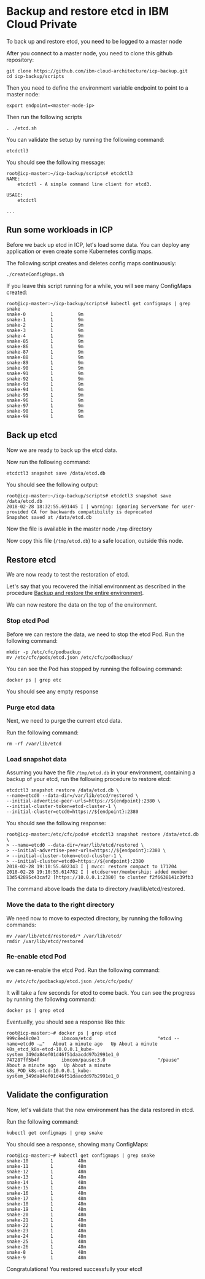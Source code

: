 # Backup and restore etcd in IBM Cloud Private

To back up and restore etcd, you need to be logged to a master node

After you connect to a master node, you need to clone this github repository:

```
git clone https://github.com/ibm-cloud-architecture/icp-backup.git
cd icp-backup/scripts
```

Then you need to define the environment variable endpoint to point to a master node:

```
export endpoint=<master-node-ip>
```

Then run the following scripts

```
. ./etcd.sh
```

You can validate the setup by running the following command:

```
etcdctl3
```

You should see the following message:

```
root@icp-master:~/icp-backup/scripts# etcdctl3
NAME:
	etcdctl - A simple command line client for etcd3.

USAGE:
	etcdctl

...
```

## Run some workloads in ICP

Before we back up etcd in ICP, let's load some data.
You can deploy any application or even create some Kubernetes config maps.

The following script creates and deletes config maps continuously:

```
./createConfigMaps.sh
```

If you leave this script running for a while, you will see many ConfigMaps created:

```
root@icp-master:~/icp-backup/scripts# kubectl get configmaps | grep snake
snake-0         1         9m
snake-1         1         9m
snake-2         1         9m
snake-3         1         9m
snake-4         1         9m
snake-85        1         9m
snake-86        1         9m
snake-87        1         9m
snake-88        1         9m
snake-89        1         9m
snake-90        1         9m
snake-91        1         9m
snake-92        1         9m
snake-93        1         9m
snake-94        1         9m
snake-95        1         9m
snake-96        1         9m
snake-97        1         9m
snake-98        1         9m
snake-99        1         9m
```

## Back up etcd

Now we are ready to back up the etcd data.

Now run the following command:

```
etcdctl3 snapshot save /data/etcd.db
```

You should see the following output:

```
root@icp-master:~/icp-backup/scripts# etcdctl3 snapshot save /data/etcd.db
2018-02-28 18:32:55.691445 I | warning: ignoring ServerName for user-provided CA for backwards compatibility is deprecated
Snapshot saved at /data/etcd.db
```

Now the file is available in the master node `/tmp` directory

Now copy this file (`/tmp/etcd.db`) to a safe location, outside this node.

## Restore etcd

We are now ready to test the restoration of etcd.

Let's say that you recovered the initial environment as described in the procedure [Backup and restore the entire environment](entire.md).

We can now restore the data on the top of the environment.

### Stop etcd Pod

Before we can restore the data, we need to stop the etcd Pod. Run the following command:

```
mkdir -p /etc/cfc/podbackup
mv /etc/cfc/pods/etcd.json /etc/cfc/podbackup/
```

You can see the Pod has stopped by running the following command:

```
docker ps | grep etc
```

You should see any empty response

### Purge etcd data

Next, we need to purge the current etcd data.

Run the following command:

```
rm -rf /var/lib/etcd
```

### Load snapshot data

Assuming you have the file `/tmp/etcd.db` in your environment, containing a backup of your etcd, run the following procedure to restore etcd:

```
etcdctl3 snapshot restore /data/etcd.db \
--name=etcd0 --data-dir=/var/lib/etcd/restored \
--initial-advertise-peer-urls=https://${endpoint}:2380 \
--initial-cluster-token=etcd-cluster-1 \
--initial-cluster=etcd0=https://${endpoint}:2380
```

You should see the following response:

```
root@icp-master:/etc/cfc/pods# etcdctl3 snapshot restore /data/etcd.db \
> --name=etcd0 --data-dir=/var/lib/etcd/restored \
> --initial-advertise-peer-urls=https://${endpoint}:2380 \
> --initial-cluster-token=etcd-cluster-1 \
> --initial-cluster=etcd0=https://${endpoint}:2380
2018-02-28 19:10:55.602343 I | mvcc: restore compact to 171204
2018-02-28 19:10:55.614782 I | etcdserver/membership: added member 13d542895c43caf2 [https://10.0.0.1:2380] to cluster f2f6638141c39fb3

```

The command above loads the data to directory /var/lib/etcd/restored. 

### Move the data to the right directory


We need now to move to expected directory, by running the following commands:

```
mv /var/lib/etcd/restored/* /var/lib/etcd/
rmdir /var/lib/etcd/restored
```

### Re-enable etcd Pod

we can re-enable the etcd Pod. Run the following command:

```
mv /etc/cfc/podbackup/etcd.json /etc/cfc/pods/
```

It will take a few seconds for etcd to come back. You can see the progress by running the following command:

```
docker ps | grep etcd
```

Eventually, you should see a response like this:

```
root@icp-master:~# docker ps | grep etcd
999c8e48c0e3        ibmcom/etcd                        "etcd --name=etcd0 -…"   About a minute ago   Up About a minute                       k8s_etcd_k8s-etcd-10.0.0.1_kube-system_349da84ef01d46f51daacdd97b2991e1_0
747287ff5b4f        ibmcom/pause:3.0                   "/pause"                 About a minute ago   Up About a minute                       k8s_POD_k8s-etcd-10.0.0.1_kube-system_349da84ef01d46f51daacdd97b2991e1_0

```

## Validate the configuration

Now, let's validate that the new environment has the data restored in etcd.

Run the following command:

```
kubectl get configmaps | grep snake
```

You should see a response, showing many ConfigMaps:

```
root@icp-master:~# kubectl get configmaps | grep snake
snake-10        1         48m
snake-11        1         48m
snake-12        1         48m
snake-13        1         48m
snake-14        1         48m
snake-15        1         48m
snake-16        1         48m
snake-17        1         48m
snake-18        1         48m
snake-19        1         48m
snake-20        1         48m
snake-21        1         48m
snake-22        1         48m
snake-23        1         48m
snake-24        1         48m
snake-25        1         48m
snake-26        1         48m
snake-8         1         48m
snake-9         1         48m
```

Congratulations! You restored successfully your etcd!





